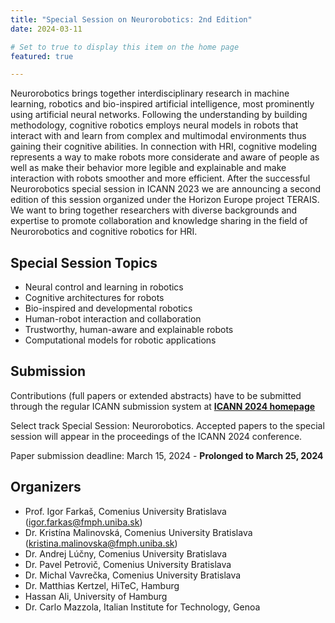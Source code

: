 ```yaml
---
title: "Special Session on Neurorobotics: 2nd Edition"
date: 2024-03-11

# Set to true to display this item on the home page
featured: true

---
```

Neurorobotics brings together interdisciplinary research in machine learning, robotics and bio-inspired artificial intelligence, most prominently using artificial neural networks. Following the understanding by building methodology, cognitive robotics employs neural models in robots that interact with and learn from complex and multimodal environments thus gaining their cognitive abilities. In connection with HRI, cognitive modeling represents a way to make robots more considerate and aware of people as well as make their behavior more legible and explainable and make interaction with robots smoother and more efficient. After the successful Neurorobotics special session in ICANN 2023 we are announcing a second edition of this session organized under the Horizon Europe project TERAIS. We want to bring together researchers with diverse backgrounds and expertise to promote collaboration and knowledge sharing in the field of Neurorobotics and cognitive robotics for HRI.

## Special Session Topics
* Neural control and learning in robotics
* Cognitive architectures for robots
* Bio-inspired and developmental robotics
* Human-robot interaction and collaboration
* Trustworthy, human-aware and explainable robots
* Computational models for robotic applications

## Submission
Contributions (full papers or extended abstracts) have to be submitted through the regular ICANN submission system at [**ICANN 2024 homepage**](https://e-nns.org/icann2024/)

Select track Special Session: Neurorobotics. Accepted papers to the special session will appear in the proceedings of the ICANN 2024 conference.

Paper submission deadline: March 15, 2024 - **Prolonged to March 25, 2024**

## Organizers
* Prof. Igor Farkaš, Comenius University Bratislava (igor.farkas@fmph.uniba.sk)
* Dr. Kristína Malinovská, Comenius University Bratislava (kristina.malinovska@fmph.uniba.sk)
* Dr. Andrej Lúčny, Comenius University Bratislava 
* Dr. Pavel Petrovič, Comenius University Bratislava  
* Dr. Michal Vavrečka, Comenius University Bratislava 
* Dr. Matthias Kertzel, HiTeC, Hamburg
* Hassan Ali, University of Hamburg
* Dr. Carlo Mazzola, Italian Institute for Technology, Genoa
